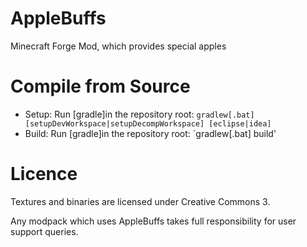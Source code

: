 AppleBuffs
==========

Minecraft Forge Mod, which provides special apples

# Compile from Source
* Setup: Run [gradle]in the repository root: `gradlew[.bat] [setupDevWorkspace|setupDecompWorkspace] [eclipse|idea]`
* Build: Run [gradle]in the repository root: `gradlew[.bat] build'

# Licence

Textures and binaries are licensed under Creative Commons 3.

Any modpack which uses AppleBuffs takes full responsibility for user support queries.

